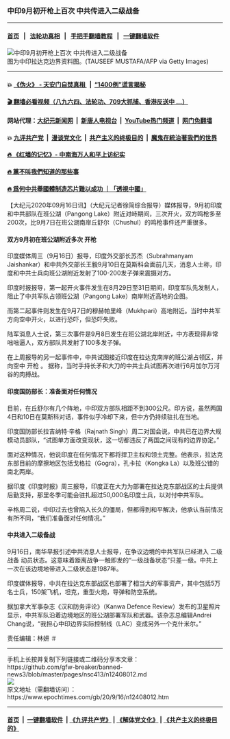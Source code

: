 ### 中印9月初开枪上百次 中共传进入二级战备
------------------------

#### [首页](https://github.com/gfw-breaker/banned-news3/blob/master/README.md) &nbsp;&nbsp;|&nbsp;&nbsp; [法轮功真相](https://github.com/begood0513/basic/blob/master/README.md)  &nbsp;&nbsp;|&nbsp;&nbsp; [手把手翻墙教程](https://github.com/gfw-breaker/guides/wiki)  &nbsp;&nbsp;|&nbsp;&nbsp; [一键翻墙软件](https://github.com/gfw-breaker/nogfw/blob/master/README.md)  



<div><img alt="中印9月初开枪上百次 中共传进入二级战备" class="attachment-djy_600_400 size-djy_600_400 wp-post-image" src="https://i.epochtimes.com/assets/uploads/2020/06/GettyImages-1220597804-600x400.jpg"/>
<div class="caption">
 图为中印拉达克边界资料图。(TAUSEEF MUSTAFA/AFP via Getty Images)
</div></div><hr/>

#### 💥 [《伪火》 - 天安门自焚真相 ](http://158.247.195.190:10000/videos/blog/weihuo.html)&nbsp; |&nbsp; [“1400例”谎言揭秘  ](http://158.247.195.190:10000/videos/blog/jiexi1400.html)

#### [ 🎬  翻墙必看视频（八九六四、法轮功、709大抓捕、香港反送中 ...）](https://github.com/gfw-breaker/links/blob/master/banned.md)

#### 网站代理：[大纪元新闻网](http://158.247.195.190:10080/gb/) &nbsp;|&nbsp; [新唐人电视台](http://158.247.195.190:8808/gb/)  &nbsp;|&nbsp; [YouTube热门频道](http://158.247.195.190/youtube.html) &nbsp;|&nbsp; [网门免翻墙](http://158.247.195.190:11000/show.aspx?name=ogHome)

#### 💥 [九评共产党](http://158.247.195.190:10000/videos/res/jiuping/)&nbsp; |&nbsp; [漫谈党文化](http://158.247.195.190:10000/videos/res/mtdwh/)&nbsp; |&nbsp; [共产主义的终极目的](http://158.247.195.190:10000/videos/res/zjmd/)&nbsp; |&nbsp; [魔鬼在統治著我們的世界](http://158.247.195.190:10000/videos/res/TheSpecter/)  

#### [ 🔥  《红墙的记忆》- 中南海万人和平上访纪实](http://158.247.195.190:10000/videos/news/../legend/index.html)

#### [ 🔥  黨不叫我們知道的那些事](http://158.247.195.190:10000/videos/news/truth02.html)

#### [ 🔥  爲何中共舉國體制造芯片難以成功 ｜「透視中國」](http://158.247.195.190:10000/videos/news/don03.html)

<div><p>
 【大纪元2020年09月16日讯】（大纪元记者徐简综合报导）媒体报导，9月初印度和中共部队在班公湖（Pangong Lake）附近对峙期间，三次开火，双方鸣枪多至200次，比9月7日在班公湖南岸丘舒尔（Chushul）的鸣枪事件还严重很多。
</p>
<h4>
 双方9月初在班公湖附近多次
 <ok href="https://www.epochtimes.com/gb/tag/%E5%BC%80%E6%9E%AA.html">
  开枪
 </ok>
</h4>
<p>
 印度媒体周三（9月16日）报导，印度外交部长苏杰（Subrahmanyam Jaishankar）和中共外交部长王毅9月10日在莫斯科会面前几天，消息人士称，印度和中共士兵向班公湖附近发射了100-200发子弹来震摄对方。
</p>
<p>
 印度时报报导，第一起开火事件发生在8月29日至31日期间，印度军队先发制人，阻止了中共军队占领班公湖（Pangong Lake）南岸附近高地的企图。
</p>
<p>
 而第二起事件则发生在9月7日的穆赫帕里峰（Mukhpari）高地附近。当时中共军方向空中开火，以进行恐吓，但恐吓失败。
</p>
<p>
 陆军消息人士说，第三次事件是9月8日发生在班公湖北岸附近，中方表现得非常咄咄逼人，双方部队共发射了100多发子弹。
</p>
<p>
 在上周报导的另一起事件中，中共试图接近印度在拉达克南岸的班公湖占领区，并向空中
 <ok href="https://www.epochtimes.com/gb/tag/%E5%BC%80%E6%9E%AA.html">
  开枪
 </ok>
 。 据称，当时手持长矛和大刀的中共士兵试图再次进行6月加尔万河谷的肉搏战。
</p>
<h4>
 印度国防部长：准备面对任何情况
</h4>
<p>
 目前，在丘舒尔有几个阵地，中印双方部队相距不到300公尺。印方说，虽然两国4日和10日在莫斯科对话，事件似乎冷却下来，但中方仍持续驻扎在当地。
</p>
<p>
 印度国防部长拉吉纳特·辛格（Rajnath Singh）周二对国会说，中共已在边界大规模动员部队，“试图单方面改变现状，这一切都违反了两国之间现有的边界协定。”
</p>
<p>
 面对这种情况，他说印度在任何情况下都将捍卫主权和领土完整。他表示，拉达克东部目前的摩擦地区包括戈格拉（Gogra），孔卡拉（Kongka La）以及班公错的南北两岸。
</p>
<p>
 据印度《印度时报》周三报导，印度正在大力为部署在拉达克东部战区的士兵提供后勤支持，那里冬季可能会驻扎超过50,000名印度士兵，以对付中共军队。
</p>
<p>
 辛格周二说，中印过去也曾陷入长久的僵局，但都得到和平解决，他承认当前情况有所不同，“我们准备面对任何情况。”
</p>
<h4>
 中共进入二级备战
</h4>
<p>
 9月16日，南华早报引述中共消息人士报导，在争议边境的中共军队已经进入
 <ok href="https://www.epochtimes.com/gb/tag/%E4%BA%8C%E7%BA%A7%E6%88%98%E5%A4%87.html">
  二级战备
 </ok>
 动员状态。这意味着距离战争一触即发的“一级战备状态”只差一级。中共上一次在该边境地带进入二级状态是1987年。
</p>
<p>
 印度媒体报导，中共在拉达克东部战区也部署了相当大的军事资产，其中包括5万名士兵，150架飞机，坦克，重型火炮，导弹和防空系统。
</p>
<p>
 据加拿大军事杂志《汉和防务评论》（Kanwa Defence Review）发布的卫星照片显示，中共军队沿着边境地区的班公湖部署军队和武器。该杂志总编辑Andrei Chang说，“我担心中印边界实际控制线（LAC）变成另外一个克什米尔。”
</p>
<p>
 责任编辑：林妍 ＃
</p>
</div>
<hr/>
手机上长按并复制下列链接或二维码分享本文章：<br/>
https://github.com/gfw-breaker/banned-news3/blob/master/pages/nsc413/n12408012.md <br/>
<a href='https://github.com/gfw-breaker/banned-news3/blob/master/pages/nsc413/n12408012.md'><img src='https://github.com/gfw-breaker/banned-news3/blob/master/pages/nsc413/n12408012.md.png'/></a> <br/>
原文地址（需翻墙访问）：https://www.epochtimes.com/gb/20/9/16/n12408012.htm


------------------------
#### [首页](https://github.com/gfw-breaker/banned-news3/blob/master/README.md) &nbsp;|&nbsp; [一键翻墙软件](https://github.com/gfw-breaker/nogfw/blob/master/README.md) &nbsp;| [《九评共产党》](https://github.com/gfw-breaker/9ping.md/blob/master/README.md#九评之一评共产党是什么) | [《解体党文化》](https://github.com/gfw-breaker/jtdwh.md/blob/master/README.md) | [《共产主义的终极目的》](https://github.com/gfw-breaker/gczydzjmd.md/blob/master/README.md)


<img src='http://gfw-breaker.win/banned-news3/pages/nsc413/n12408012.md' width='0px' height='0px'/>